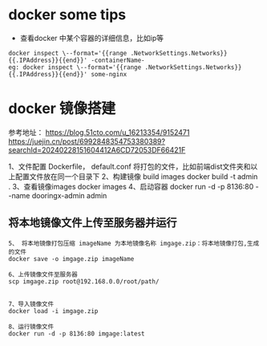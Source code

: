 # docker some tips

- 查看docker 中某个容器的详细信息，比如ip等
```
docker inspect \--format='{{range .NetworkSettings.Networks}}{{.IPAddress}}{{end}}' -containerName-
eg: docker inspect \--format='{{range .NetworkSettings.Networks}}{{.IPAddress}}{{end}}' some-nginx
```


# docker 镜像搭建
参考地址： https://blog.51cto.com/u_16213354/9152471
https://juejin.cn/post/6992848354753380389?searchId=20240228151604412A6CD72053DF66421F

1、文件配置
Dockerfile， default.conf
将打包的文件，比如前端dist文件夹和以上配置文件放在同一个目录下
2、构建镜像 build images
docker build -t admin .
3、查看镜像images
docker images
4、启动容器
docker run -d -p 8136:80 --name dooringx-admin admin




## 将本地镜像文件上传至服务器并运行

```
5、 将本地镜像打包压缩 imageName 为本地镜像名称 imgage.zip：将本地镜像打包,生成的文件
docker save -o imgage.zip imageName

6、上传镜像文件至服务器
scp imgage.zip root@192.168.0.0/root/path/


7、导入镜像文件
docker load -i imgage.zip

8、运行镜像文件
docker run -d -p 8136:80 imgage:latest 
```